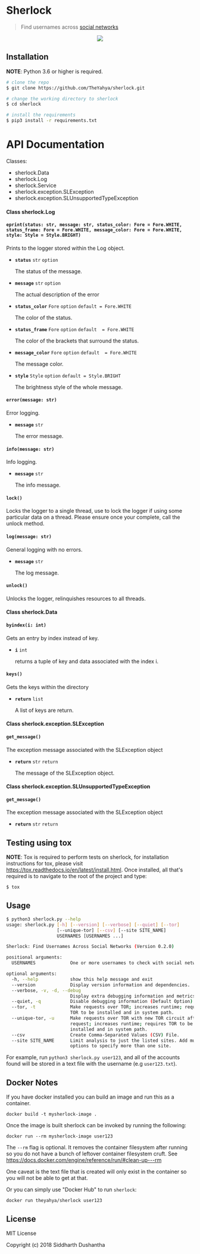 # Sherlock
> Find usernames across [social networks](https://github.com/sdushantha/sherlock/blob/master/sites.md) 

<p align="center">
<img src="./screenshot/preview.png">
</p>

## Installation

**NOTE**: Python 3.6 or higher is required.

```bash
# clone the repo
$ git clone https://github.com/TheYahya/sherlock.git

# change the working directory to sherlock
$ cd sherlock

# install the requirements
$ pip3 install -r requirements.txt
```

# API Documentation

Classes:
- sherlock.Data
- sherlock.Log
- sherlock.Service
- sherlock.exception.SLException
- sherlock.exception.SLUnsupportedTypeException

#### __Class__ sherlock.Log

#### `eprint(status: str, message: str, status_color: Fore = Fore.WHITE, status_frame: Fore = Fore.WHITE, message_color: Fore = Fore.WHITE, style: Style = Style.BRIGHT)`

Prints to the logger stored within the Log object.

- **`status`** `str` `option`

   The status of the message.

- **`message`** `str` `option`

   The actual description of the error

- **`status_color`** `Fore` `option` `default = Fore.WHITE`

   The color of the status.

- **`status_frame`** `Fore` `option` `default  = Fore.WHITE`

   The color of the brackets that surround the status.

- **`message_color`** `Fore` `option` `default  = Fore.WHITE`

   The message color.

- **`style`** `Style` `option` `default = Style.BRIGHT`

   The brightness style of the whole message.



#### `error(message: str)`

Error logging.

- **`message`** `str`

   The error message.

#### `info(message: str)`

Info logging.

- **`message`** `str`

   The info message.

#### `lock()`

Locks the logger to a single thread, use to lock the logger if using some particular data on a thread.
Please ensure once your complete, call the unlock method.

#### `log(message: str)`

General logging with no errors.

- **`message`** `str`

   The log message.

#### `unlock()`

Unlocks the logger, relinquishes resources to all threads.
#### __Class__ sherlock.Data

#### `byindex(i: int)`


Gets an entry by index instead of key.

- **`i`** `int`

   returns a tuple of key and data associated with the index i.

#### `keys()`

Gets the keys within the directory

- **`return`** `list`

   A list of keys are return.
#### __Class__ sherlock.exception.SLException

#### `get_message()`

The exception message associated with the SLException object

- **`return`** `str` `return`

   The message of the SLException object.

#### __Class__ sherlock.exception.SLUnsupportedTypeException

#### `get_message()`

The exception message associated with the SLException object

- **`return`** `str` `return`





## Testing using tox
**NOTE**: Tox is required to perform tests on sherlock, for installation instructions for tox,
please visit https://tox.readthedocs.io/en/latest/install.html. Once installed, all that's required is to navigate to the root of the project and type:
    
    $ tox
    
    

## Usage

```bash
$ python3 sherlock.py --help
usage: sherlock.py [-h] [--version] [--verbose] [--quiet] [--tor]
                   [--unique-tor] [--csv] [--site SITE_NAME]
                   USERNAMES [USERNAMES ...]

Sherlock: Find Usernames Across Social Networks (Version 0.2.0)

positional arguments:
  USERNAMES             One or more usernames to check with social networks.

optional arguments:
  -h, --help            show this help message and exit
  --version             Display version information and dependencies.
  --verbose, -v, -d, --debug
                        Display extra debugging information and metrics.
  --quiet, -q           Disable debugging information (Default Option).
  --tor, -t             Make requests over TOR; increases runtime; requires
                        TOR to be installed and in system path.
  --unique-tor, -u      Make requests over TOR with new TOR circuit after each
                        request; increases runtime; requires TOR to be
                        installed and in system path.
  --csv                 Create Comma-Separated Values (CSV) File.
  --site SITE_NAME      Limit analysis to just the listed sites. Add multiple
                        options to specify more than one site.
```

For example, run ```python3 sherlock.py user123```, and all of the accounts
found will be stored in a text file with the username (e.g ```user123.txt```).

## Docker Notes
If you have docker installed you can build an image and run this as a container.

```
docker build -t mysherlock-image .
```

Once the image is built sherlock can be invoked by running the following:

```
docker run --rm mysherlock-image user123
```

The ```--rm``` flag is optional.  It removes the container filesystem after running so you do not have a bunch of leftover container filesystem cruft.  See https://docs.docker.com/engine/reference/run/#clean-up---rm

One caveat is the text file that is created will only exist in the container so you will not be able to get at that.


Or you can simply use "Docker Hub" to run `sherlock`:
```
docker run theyahya/sherlock user123
```

## License
MIT License

Copyright (c) 2018 Siddharth Dushantha
